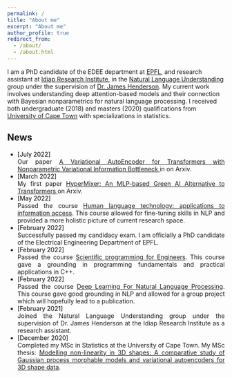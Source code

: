 ```yaml
---
permalink: /
title: "About me"
excerpt: "About me"
author_profile: true
redirect_from: 
  - /about/
  - /about.html
---
```


I am a PhD candidate of the EDEE department at [EPFL](https://www.epfl.ch/en/), and research assistant at [Idiap Research Institute](https://www.idiap.ch/en), in the [Natural Language Understanding](https://www.idiap.ch/en/scientific-research/natural-language-understanding) group under the supervision of [Dr. James Henderson](https://www.idiap.ch/~jhenderson/). My current work involves understanding deep attention-based models and their connection with Bayesian nonparametrics for natural language processing. I received both undergraduate (2018) and masters (2020) qualifications from [University of Cape Town](https://www.uct.ac.za/) with specializations in statistics. 

## News

<ul style="text-align: justify; list-style: disc">


<!--<li><span style="color: black">[November 2019]</span><br> Blah blah add papers-->

<li><span style="color: black">[July 2022]</span><br>  Our paper <a href=" https://arxiv.org/abs/2207.13529"> A Variational AutoEncoder for Transformers with Nonparametric Variational Information Bottleneck </a> in on Arxiv.

<li><span style="color: black">[March 2022]</span><br> My first paper <a href="  https://arxiv.org/abs/2203.03691"> HyperMixer: An MLP-based Green AI Alternative to Transformers </a> on Arxiv.


<li><span style="color: black">[May 2022]</span><br> Passed the course <a href="https://edu.epfl.ch/coursebook/en/human-language-technology-applications-to-information-access-EE-724?"> Human language technology: applications to information access</a>. This course allowed for fine-tuning skills in NLP and provided a more holistic picture of current research space.

<li><span style="color: black">[February 2022]</span><br> Successfully passed my candidacy exam. I am officially a PhD candidate of the Electrical Engineering Department of EPFL.

<li><span style="color: black">[February 2022]</span><br> Passed the course <a href="https://edu.epfl.ch/coursebook/en/scientific-programming-for-engineers-MATH-611#:~:text=Summary,complexity%2C%20optimization%20and%20program%20designs."> Scientific programming for Engineers</a>. This course gave a grounding in programming fundamentals and practical applications in C++.

<li><span style="color: black">[February 2022]</span><br> Passed the course <a href="https://edu.epfl.ch/coursebook/en/deep-learning-for-natural-language-processing-EE-608"> Deep Learning For Natural Language Processing</a>. This course gave good grounding in NLP and allowed for a group project which will hopefully lead to a publication.

<li><span style="color: black">[February 2021]</span><br> Joined the Natural Language Understanding group under the supervision of Dr. James Henderson at the Idiap Research Institute as a research assistant.


<li><span style="color: black">[December 2020]</span><br> Completed my MSc in Statistics at the University of Cape Town. My MSc thesis: <a href="https://open.uct.ac.za/handle/11427/35725"> Modelling non-linearity in 3D shapes: A comparative study of Gaussian process morphable models and variational autoencoders for 3D shape data</a>.
  
